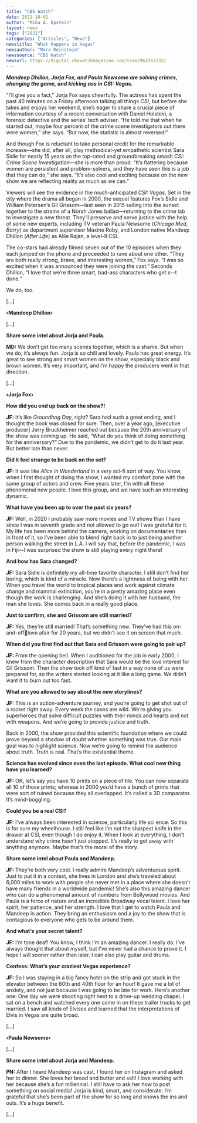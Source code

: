 ```yaml
---
title: "CBS Watch"
date: 2021-10-01
author: "Mika A. Epstein"
layout: news
tags: ["2021"]
categories: ["Articles", "News"]
newstitle: "What Happens in Vegas"
newsauthor: "Mara Reinstein"
newssource: "CBS Watch"
newsurl: https://digital.cbswatchmagazine.com/view/962262132/
---
```


***Mandeep Dhillon, Jorja Fox, and Paula Newsome are solving crimes, changing the game, and kicking ass in CSI: Vegas.***

“I’ll give you a fact,” Jorja Fox says cheerfully. The actress has spent the past 40 minutes on a Friday afternoon talking all things _CSI_, but before she takes and enjoys her weekend, she’s eager to share a crucial piece of information courtesy of a recent conversation with Daniel Holstein, a forensic detective and the series’ tech adviser. “He told me that when he started out, maybe four percent of the crime scene investigators out there were women,” she says. “But now, the statistic is almost reversed!”

And though Fox is reluctant to take personal credit for the remarkable increase—she did, after all, play methodical-yet empathetic scientist Sara Sidle for nearly 15 years on the top-rated and groundbreaking smash _CSI: Crime Scene Investigation_—she is more than proud. “It’s flattering because women are persistent and problem-solvers, and they have seen this is a job that they can do,” she says. “It’s also cool and exciting because on the new show we are reflecting reality as much as we can.”

Viewers will see the evidence in the much-anticipated _CSI: Vegas_. Set in the city where the drama all began in 2000, the sequel features Fox’s Sidle and William Petersen’s Gil Grissom—last seen in 2015 sailing into the sunset together to the strains of a Norah Jones ballad—returning to the crime lab to investigate a new threat. They’ll preserve and serve justice with the help of some new experts, including TV veteran Paula Newsome (_Chicago Med_, _Barry_) as department supervisor Maxine Roby, and London native Mandeep Dhillon (_After Life_) as Allie Rajan, a level-II CSI.

The co-stars had already filmed seven out of the 10 episodes when they each jumped on the phone and proceeded to rave about one other. “They are both really strong, brave, and interesting women,” Fox says. “I was so excited when it was announced they were joining the cast.” Seconds Dhillon, “I love that we’re three smart, bad-ass characters who get s--t done.”

We do, too.

[...]

**‹Mandeep Dhillon›**

[...]

**Share some intel about Jorja and Paula.**

**MD:** We don’t get too many scenes together, which is a shame. But when we do, it’s always fun. Jorja is so chill and lovely. Paula has great energy. It’s great to see strong and smart women on the show, especially black and brown women. It’s very important, and I’m happy the producers went in that direction.

[...]

**‹Jorja Fox›**

**How did you end up back on the show?!**

**JF:** It’s like _Groundhog Day_, right? Sara had such a great ending, and I thought the book was closed for sure. Then, over a year ago, [executive producer] Jerry Bruckheimer reached out because the 20th anniversary of the show was coming up. He said, “What do you think of doing something for the anniversary?” Due to the pandemic, we didn’t get to do it last year. But better late than never.

**Did it feel strange to be back on the set?**

**JF:** It was like _Alice in Wonderland_ in a very sci-fi sort of way. You know, when I first thought of doing the show, I wanted my comfort zone with the same group of actors and crew. Five years later, I’m with all these phenomenal new people. I love this group, and we have such an interesting dynamic.

**What have you been up to over the past six years?**

**JF:** Well, in 2020 I probably saw more movies and TV shows than I have since I was in seventh grade and not allowed to go out! I was grateful for it. My life has been more behind the camera, working on documentaries than in front of it, so I’ve been able to blend right back in to just being another person walking the street in L.A. I will say that, before the pandemic, I was in Fiji—I was surprised the show is still playing every night there!

**And how has Sara changed?**

**JF:** Sara Sidle is definitely my all-time favorite character. I still don’t find her boring, which is kind of a miracle. Now there’s a lightness of being with her. When you travel the world to tropical places and work against climate change and mammal extinction, you’re in a pretty amazing place even though the work is challenging. And she’s doing it with her husband, the man she loves. She comes back in a really good place.

**Just to confirm, she and Grissom are still married?**

**JF:** Yes, they’re still married! That’s something new. They’ve had this on-and-offlove afair for 20 years, but we didn’t see it on
screen that much.

**When did you first find out that Sara and Grissom were going to pair up?**

**JF:** From the opening bell. When I auditioned for the job in early 2000, I knew from the character description that Sara would be the love interest for Gil Grissom. Then the show took off kind of fast in a way none of us were prepared for, so the writers started looking at it like a long game. We didn’t want it to burn out too fast.

**What are you allowed to say about the new storylines?**

**JF:** This is an action-adventure journey, and you’re going to get shot out of a rocket right away. Every week the cases are wild. We’re giving you superheroes that solve difficult puzzles with their minds and hearts and not with weapons. And we’re going to provide justice and truth.

Back in 2000, the show provided this scientific foundation where we could prove beyond a shadow of doubt whether something was true. Our main goal was to highlight science. Now we’re going to remind the audience about truth. Truth is real. That’s the existential theme.

**Science has evolved since even the last episode. What cool new thing have you learned?**

**JF:** OK, let’s say you have 10 prints on a piece of tile. You can now separate all 10 of those prints; whereas in 2000 you’d have a bunch of prints that were sort of ruined because they all overlapped. It’s called a 3D comparator. It’s mind-boggling.

**Could you be a real CSI?**

**JF:** I’ve always been interested in science, particularly life sci
ence. So this is for sure my wheelhouse. I still feel like I’m not
the sharpest knife in the drawer at CSI, even though I do enjoy it.
When I look at everything, I don’t understand why crime hasn’t
just stopped. It’s really to get away with anything anymore.
Maybe that’s the moral of the story.

**Share some intel about Paula and Mandeep.**

**JF:** They’re both very cool. I really admire Mandeep’s adventurous spirit. Just to put it in a context, she lives in London and she’s traveled about 6,000 miles to work with people she never met in a place where she doesn’t have many friends in a worldwide pandemic! She’s also this amazing dancer who can do a phenomenal amount of numbers from Bollywood movies. And Paula is a force of nature and an incredible Broadway vocal talent. I love her spirit, her patience, and her strength. I love that I get to watch Paula and Mandeep in action. They bring an enthusiasm and a joy to the show that is contagious to everyone who gets to be around them.

**And what’s your secret talent?**

**JF:** I’m tone deaf! You know, I think I’m an amazing dancer. I really do. I’ve always thought that about myself, but I’ve never had a chance to prove it. I hope I will sooner rather than later. I can also play guitar and drums.

**Confess: What’s your craziest Vegas experience?**

**JF:** So I was staying in a big fancy hotel on the strip and got stuck in the elevator between the 60th and 40th floor for an hour! It gave me a lot of anxiety, and not just because I was going to be late for work. Here’s another one: One day we were shooting right next to a drive-up wedding chapel. I sat on a bench and watched every one come in on these trailer trucks to get married. I saw all kinds of Elvises and learned that the interpretations of Elvis in Vegas are quite broad.

[...]

**‹Paula Newsome›**

[...]

**Share some intel about Jorja and Mandeep.**

**PN:** After I heard Mandeep was cast, I found her on Instagram and asked her to dinner. She loves her bread and butter and salt! I love working with her because she’s a fun millennial. I still have to ask her how to post something on social media! Jorja is kind,
smart, and considerate. I’m grateful that she’s been part of the show for so long and knows the ins and outs. It’s a huge benefit.

[...]
